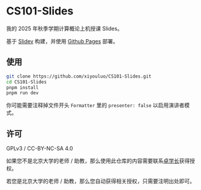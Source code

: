 # CS101-Slides

我的 2025 年秋季学期计算概论上机授课 Slides。

基于 [Slidev](https://sli.dev/) 构建，并使用 [Github Pages](https://pages.github.com/) 部署。

## 使用

```bash
git clone https://github.com/xiyouluo/CS101-Slides.git
cd CS101-Slides
pnpm install
pnpm run dev
```

你可能需要注释掉文件开头 `Formatter` 里的 `presenter: false` 以启用演讲者模式。

## 许可

GPLv3 / CC-BY-NC-SA 4.0

如果您不是北京大学的老师 / 助教，那么使用此仓库的内容需要联系[卓学长](https://github.com/zhuozhiyongde/Arthals-ICS-Slides)获得授权。

若您是北京大学的老师 / 助教，那么您自动获得相关授权，只需要注明出处即可。

